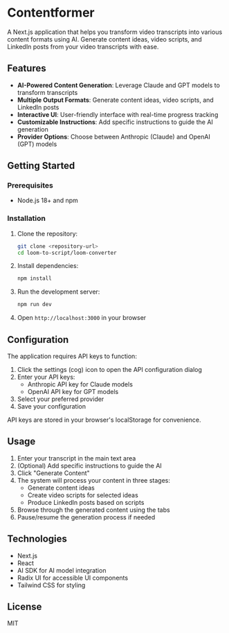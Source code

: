 
# Contentformer

A Next.js application that helps you transform video transcripts into various content formats using AI. Generate content ideas, video scripts, and LinkedIn posts from your video transcripts with ease.

## Features

- **AI-Powered Content Generation**: Leverage Claude and GPT models to transform transcripts
- **Multiple Output Formats**: Generate content ideas, video scripts, and LinkedIn posts
- **Interactive UI**: User-friendly interface with real-time progress tracking
- **Customizable Instructions**: Add specific instructions to guide the AI generation
- **Provider Options**: Choose between Anthropic (Claude) and OpenAI (GPT) models

## Getting Started

### Prerequisites

- Node.js 18+ and npm

### Installation

1. Clone the repository:
   ```bash
   git clone <repository-url>
   cd loom-to-script/loom-converter
   ```

2. Install dependencies:
   ```bash
   npm install
   ```

3. Run the development server:
   ```bash
   npm run dev
   ```

4. Open `http://localhost:3000` in your browser

## Configuration

The application requires API keys to function:

1. Click the settings (cog) icon to open the API configuration dialog
2. Enter your API keys:
   - Anthropic API key for Claude models
   - OpenAI API key for GPT models
3. Select your preferred provider
4. Save your configuration

API keys are stored in your browser's localStorage for convenience.

## Usage

1. Enter your transcript in the main text area
2. (Optional) Add specific instructions to guide the AI
3. Click "Generate Content"
4. The system will process your content in three stages:
   - Generate content ideas
   - Create video scripts for selected ideas
   - Produce LinkedIn posts based on scripts
5. Browse through the generated content using the tabs
6. Pause/resume the generation process if needed

## Technologies

- Next.js
- React
- AI SDK for AI model integration
- Radix UI for accessible UI components
- Tailwind CSS for styling

## License

MIT
